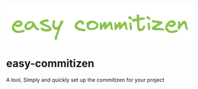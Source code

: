 <img align="center" alt="easy-commitizen Logo" src="https://raw.githubusercontent.com/iDestin/easy-commitizen/main/assets/easycommitizen.png" title="easy-commitizen"/>

# easy-commitizen
A tool, Simply and quickly set up the commitizen for your project
